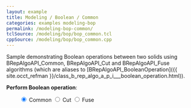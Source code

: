 ```yaml
---
layout: example
title: Modeling / Boolean / Common
categories: examples modeling-bop
permalink: /modeling-bop-common/
tclSource: /modeling/bop/bop_common.tcl
cppSource: /modeling/bop/bop_common.cpp
---
```


Sample demonstrating Boolean operations between two solids using BRepAlgoAPI_Common, BRepAlgoAPI_Cut and BRepAlgoAPI_Fuse algorithms (which are aliases to [BRepAlgoAPI_BooleanOperation]({{ site.occt_refman }}/class_b_rep_algo_a_p_i___boolean_operation.html)).

**Perform Boolean operation**:

<div class="btn-group" data-toggle="buttons" style="margin-left: 35px">
  <label class="btn btn-primary active">
    <input type="radio" name="options" id="occBopCommonId" checked> Common
  </label>
  <label class="btn btn-primary">
    <input type="radio" name="options" id="occBopCutId"> Cut
  </label>
  <label class="btn btn-primary">
    <input type="radio" name="options" id="occBopFuseId"> Fuse
  </label>
</div>
<br>

<script>
document.getElementById ("occBopCommonId").onchange = function()
{
  if (this.checked) { DRAWEXE.terminalPasteScript ("bcommon r b1 b2; vdisplay r"); }
}
document.getElementById ("occBopCutId").onchange = function()
{
  if (this.checked) { DRAWEXE.terminalPasteScript ("bcut r b1 b2; vdisplay r"); }
}
document.getElementById ("occBopFuseId").onchange = function()
{
  if (this.checked) { DRAWEXE.terminalPasteScript ("bfuse r b1 b2; vdisplay r"); }
}
</script>
